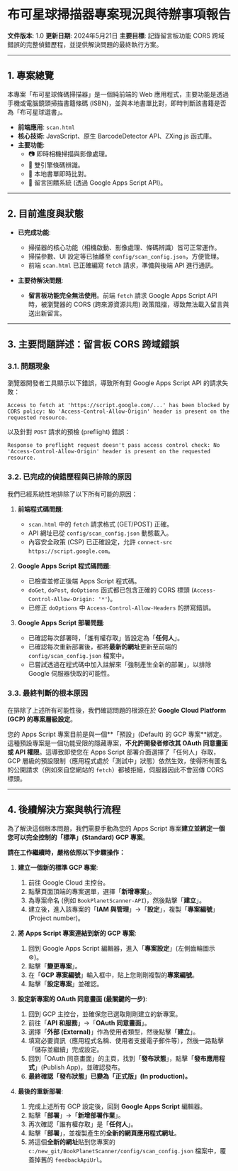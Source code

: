 # 布可星球掃描器專案現況與待辦事項報告

**文件版本**: 1.0
**更新日期**: 2024年5月21日
**主要目標**: 記錄留言板功能 CORS 跨域錯誤的完整偵錯歷程，並提供解決問題的最終執行方案。

---

## 1. 專案總覽

本專案「布可星球條碼掃描器」是一個純前端的 Web 應用程式，主要功能是透過手機或電腦鏡頭掃描書籍條碼 (ISBN)，並與本地書單比對，即時判斷該書籍是否為「布可星球選書」。

- **前端應用**: `scan.html`
- **核心技術**: JavaScript、原生 BarcodeDetector API、ZXing.js 函式庫。
- **主要功能**:
    - 📷 即時相機掃描與影像處理。
    - 🧠 雙引擎條碼辨識。
    - 📖 本地書單即時比對。
    - 💬 留言回饋系統 (透過 Google Apps Script API)。

---

## 2. 目前進度與狀態

-   **已完成功能**:
    -   掃描器的核心功能（相機啟動、影像處理、條碼辨識）皆可正常運作。
    -   掃描參數、UI 設定等已抽離至 `config/scan_config.json`，方便管理。
    -   前端 `scan.html` 已正確編寫 `fetch` 請求，準備與後端 API 進行通訊。

-   **主要待解決問題**:
    -   **留言板功能完全無法使用**。前端 `fetch` 請求 Google Apps Script API 時，被瀏覽器的 CORS (跨來源資源共用) 政策阻擋，導致無法載入留言與送出新留言。

---

## 3. 主要問題詳述：留言板 CORS 跨域錯誤

### 3.1. 問題現象

瀏覽器開發者工具顯示以下錯誤，導致所有對 Google Apps Script API 的請求失敗：
```
Access to fetch at 'https://script.google.com/...' has been blocked by CORS policy: No 'Access-Control-Allow-Origin' header is present on the requested resource.
```
以及針對 `POST` 請求的預檢 (preflight) 錯誤：
```
Response to preflight request doesn't pass access control check: No 'Access-Control-Allow-Origin' header is present on the requested resource.
```

### 3.2. 已完成的偵錯歷程與已排除的原因

我們已經系統性地排除了以下所有可能的原因：

1.  **前端程式碼問題**:
    -   `scan.html` 中的 `fetch` 請求格式 (GET/POST) 正確。
    -   API 網址已從 `config/scan_config.json` 動態載入。
    -   內容安全政策 (CSP) 已正確設定，允許 `connect-src https://script.google.com`。

2.  **Google Apps Script 程式碼問題**:
    -   已檢查並修正後端 Apps Script 程式碼。
    -   `doGet`, `doPost`, `doOptions` 函式都已包含正確的 CORS 標頭 (`Access-Control-Allow-Origin: '*'`)。
    -   已修正 `doOptions` 中 `Access-Control-Allow-Headers` 的拼寫錯誤。

3.  **Google Apps Script 部署問題**:
    -   已確認每次部署時，「誰有權存取」皆設定為「**任何人**」。
    -   已確認每次重新部署後，都將**最新的網址**更新至前端的 `config/scan_config.json` 檔案中。
    -   已嘗試透過在程式碼中加入註解來「強制產生全新的部署」，以排除 Google 伺服器快取的可能性。

### 3.3. 最終判斷的根本原因

在排除了上述所有可能性後，我們確認問題的根源在於 **Google Cloud Platform (GCP) 的專案層級設定**。

您的 Apps Script 專案目前是與一個**「預設」(Default) 的 GCP 專案**綁定。這種預設專案是一個功能受限的隱藏專案，**不允許開發者修改其 OAuth 同意畫面或 API 權限**。這導致即使您在 Apps Script 部署介面選擇了「任何人」存取，GCP 層級的預設限制（應用程式處於「測試中」狀態）依然生效，使得所有匿名的公開請求（例如來自您網站的 `fetch`）都被拒絕，伺服器因此不會回傳 CORS 標頭。

---

## 4. 後續解決方案與執行流程

為了解決這個根本問題，我們需要手動為您的 Apps Script 專案**建立並綁定一個您可以完全控制的「標準」(Standard) GCP 專案**。

**請在工作繼續時，嚴格依照以下步驟操作：**

1.  **建立一個新的標準 GCP 專案**:
    1.  前往 Google Cloud 主控台。
    2.  點擊頁面頂端的專案選單，選擇「**新增專案**」。
    3.  為專案命名 (例如 `BookPlanetScanner-API`)，然後點擊「**建立**」。
    4.  建立後，進入該專案的「**IAM 與管理**」->「**設定**」，複製「**專案編號**」(Project number)。

2.  **將 Apps Script 專案連結到新的 GCP 專案**:
    1.  回到 Google Apps Script 編輯器，進入「**專案設定**」(左側齒輪圖示 ⚙️)。
    2.  點擊「**變更專案**」。
    3.  在「**GCP 專案編號**」輸入框中，貼上您剛剛複製的**專案編號**。
    4.  點擊「**設定專案**」並確認。

3.  **設定新專案的 OAuth 同意畫面 (最關鍵的一步)**:
    1.  回到 GCP 主控台，並確保您已選取剛剛建立的新專案。
    2.  前往「**API 和服務**」->「**OAuth 同意畫面**」。
    3.  選擇「**外部 (External)**」作為使用者類型，然後點擊「**建立**」。
    4.  填寫必要資訊（應用程式名稱、使用者支援電子郵件等），然後一路點擊「儲存並繼續」完成設定。
    5.  回到「OAuth 同意畫面」的主頁，找到「**發布狀態**」，點擊「**發布應用程式**」(Publish App)，並確認發布。
    6.  **最終確認「發布狀態」已變為「正式版」(In production)。**

4.  **最後的重新部署**:
    1.  完成上述所有 GCP 設定後，回到 **Google Apps Script** 編輯器。
    2.  點擊「**部署**」->「**新增部署作業**」。
    3.  再次確認「誰有權存取」是「**任何人**」。
    4.  點擊「**部署**」，並複製產生的**全新的網頁應用程式網址**。
    5.  將這個**全新的網址**貼到您專案的 `c:/new_git/BookPlanetScanner/config/scan_config.json` 檔案中，覆蓋掉舊的 `feedbackApiUrl`。